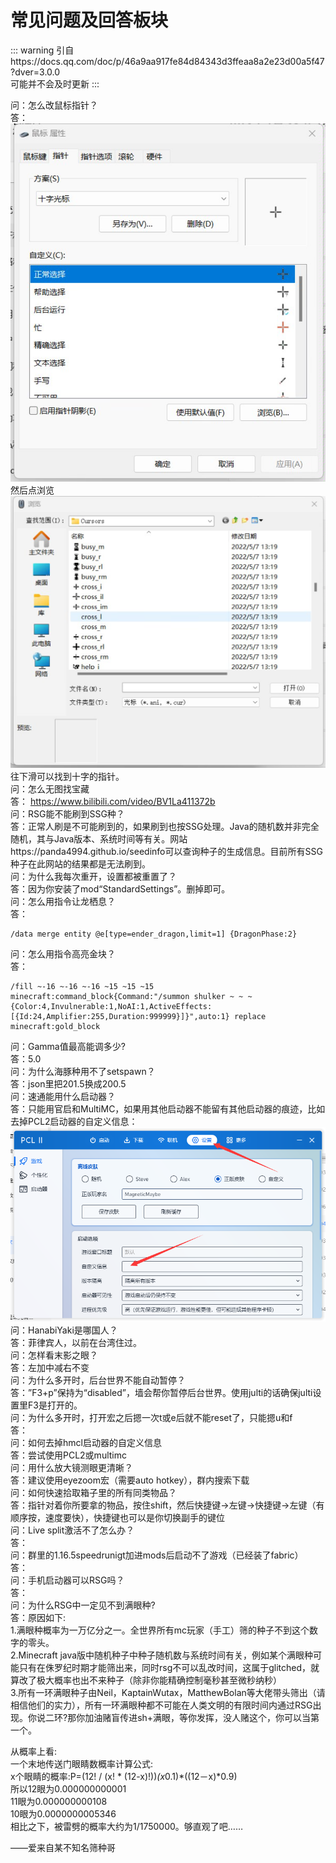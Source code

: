 # 常见问题及回答板块
::: warning
引自https://docs.qq.com/doc/p/46a9aa917fe84d84343d3ffeaa8a2e23d00a5f47?dver=3.0.0    
可能并不会及时更新
:::

问：怎么改鼠标指针？   
答：
![图一](/question1.png)
然后点浏览   
![图二](/question2.png)
往下滑可以找到十字的指针。   
问：怎么无图找宝藏   
答：
https://www.bilibili.com/video/BV1La411372b      
问：RSG能不能刷到SSG种？   
答：正常人刷是不可能刷到的，如果刷到也按SSG处理。Java的随机数并非完全随机，其与Java版本、系统时间等有关。网站https://panda4994.github.io/seedinfo可以查询种子的生成信息。目前所有SSG种子在此网站的结果都是无法刷到。   
问：为什么我每次重开，设置都被重置了？   
答：因为你安装了mod“StandardSettings”。删掉即可。   
问：怎么用指令让龙栖息？   
答：
``` minecraft指令
/data merge entity @e[type=ender_dragon,limit=1] {DragonPhase:2}   
```
问：怎么用指令高亮金块？   
答：
``` minecraft指令
/fill ~-16 ~-16 ~-16 ~15 ~15 ~15 minecraft:command_block{Command:"/summon shulker ~ ~ ~ {Color:4,Invulnerable:1,NoAI:1,ActiveEffects:[{Id:24,Amplifier:255,Duration:999999}]}",auto:1} replace minecraft:gold_block 
```  
问：Gamma值最高能调多少?   
答：5.0   
问：为什么海豚种用不了setspawn？   
答：json里把201.5换成200.5   
问：速通能用什么启动器？   
答：只能用官启和MultiMC，如果用其他启动器不能留有其他启动器的痕迹，比如去掉PCL2启动器的自定义信息：   
![图三](/launcher1.png)
问：HanabiYaki是哪国人？   
答：菲律宾人，以前在台湾住过。   
问：怎样看末影之眼？   
答：左加中减右不变   
问：为什么多开时，后台世界不能自动暂停？   
答：”F3+p”保持为“disabled”，墙会帮你暂停后台世界。使用julti的话确保julti设置里F3是打开的。   
问：为什么多开时，打开宏之后摁一次t或e后就不能reset了，只能摁u和f   
答：   
问：如何去掉hmcl启动器的自定义信息   
答：尝试使用PCL2或multimc   
问：用什么放大镜测眼更清晰？   
答：建议使用eyezoom宏（需要auto hotkey），群内搜索下载   
问：如何快速拾取箱子里的所有同类物品？   
答：指针对着你所要拿的物品，按住shift，然后快捷键→左键→快捷键→左键（有顺序按，速度要快），快捷键也可以是你切换副手的键位   
问：Live split激活不了怎么办？   
答：   
问：群里的1.16.5speedrunigt加进mods后启动不了游戏（已经装了fabric）   
答：   
问：手机启动器可以RSG吗？   
答：   
问：为什么RSG中一定见不到满眼种?   
答：原因如下:   
1.满眼种概率为一万亿分之一。全世界所有mc玩家（手工）筛的种子不到这个数字的零头。   
2.Minecraft java版中随机种子中种子随机数与系统时间有关，例如某个满眼种可能只有在侏罗纪时期才能筛出来，同时rsg不可以乱改时间，这属于glitched，就算改了极大概率也出不来种子（除非你能精确控制毫秒甚至微秒纳秒）   
3.所有一环满眼种子由Neil，KaptainWutax，MatthewBolan等大佬带头筛出（请相信他们的实力），所有一环满眼种都不可能在人类文明的有限时间内通过RSG出现。你说二环?那你加油赌盲传进sh+满眼，等你发挥，没人赌这个，你可以当第一个。   

从概率上看:   
一个末地传送门眼睛数概率计算公式:   
x个眼睛的概率:P=(12! / (x! * (12-x)!))*(x*0.1)*((12－x)*0.9)   
所以12眼为0.000000000001   
11眼为0.000000000108   
10眼为0.0000000005346   
相比之下，被雷劈的概率大约为1/1750000。够直观了吧……   
   
——爱来自某不知名筛种哥   
